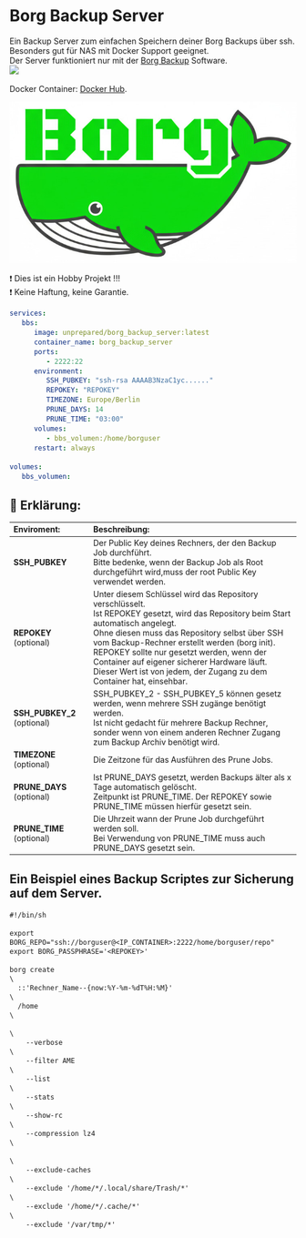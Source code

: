 # Borg Backup Server

Ein Backup Server zum einfachen Speichern deiner Borg Backups über ssh.  
Besonders gut für NAS mit Docker Support geeignet.  
Der Server funktioniert nur mit der [Borg Backup](https://www.borgbackup.org/) Software.  
![](https://hub.docker.com/r/unprepared/borg_backup_server)

Docker Container: [Docker Hub](https://hub.docker.com/r/unprepared/borg_backup_server).  

![borg_backup_server logot](https://github.com/the-unprepared/borg_backup_server/blob/main/logo.jpg)

❗ Dies ist ein Hobby Projekt !!!  
❗ Keine Haftung, keine Garantie.

```yaml
services:
   bbs:
      image: unprepared/borg_backup_server:latest
      container_name: borg_backup_server
      ports:
         - 2222:22
      environment:
         SSH_PUBKEY: "ssh-rsa AAAAB3NzaC1yc......"
         REPOKEY: "REPOKEY"
         TIMEZONE: Europe/Berlin
         PRUNE_DAYS: 14
         PRUNE_TIME: "03:00"
      volumes:
         - bbs_volumen:/home/borguser
      restart: always

volumes:
   bbs_volumen:
```

## 📔 Erklärung:

| Enviroment: | Beschreibung: |
| :--- | :--- |
| **SSH_PUBKEY** | Der Public Key deines Rechners, der den Backup Job durchführt.<br>Bitte bedenke, wenn der Backup Job als Root durchgeführt wird,muss der root Public Key verwendet werden. |
| **REPOKEY** (optional) | Unter diesem Schlüssel wird das Repository verschlüsselt.<br>Ist REPOKEY gesetzt, wird das Repository beim Start automatisch angelegt.<br>Ohne diesen muss das Repository selbst über SSH vom Backup-Rechner erstellt werden (borg init).<br>REPOKEY sollte nur gesetzt werden, wenn der Container auf eigener sicherer Hardware läuft. Dieser Wert ist von jedem, der Zugang zu dem Container hat, einsehbar. |
| **SSH_PUBKEY_2** (optional) | SSH_PUBKEY_2 - SSH_PUBKEY_5 können gesetz werden, wenn mehrere SSH zugänge benötigt werden.<br>Ist nicht gedacht für mehrere Backup Rechner, sonder wenn von einem anderen Rechner Zugang zum Backup Archiv benötigt wird. |
| **TIMEZONE** (optional) | Die Zeitzone für das Ausführen des Prune Jobs. |
| **PRUNE\_DAYS** (optional) | Ist PRUNE\_DAYS gesetzt, werden Backups älter als x Tage automatisch gelöscht.<br>Zeitpunkt ist PRUNE\_TIME. Der REPOKEY sowie PRUNE\_TIME müssen hierfür gesetzt sein. |
| **PRUNE\_TIME** (optional) | Die Uhrzeit wann der Prune Job durchgeführt werden soll.<br>Bei Verwendung von PRUNE\_TIME muss auch PRUNE\_DAYS gesetzt sein. |

## Ein Beispiel eines Backup Scriptes zur Sicherung auf dem Server.

```
#!/bin/sh

export BORG_REPO="ssh://borguser@<IP_CONTAINER>:2222/home/borguser/repo"
export BORG_PASSPHRASE='<REPOKEY>'

borg create                                                                 \
  ::'Rechner_Name--{now:%Y-%m-%dT%H:%M}'                                    \
  /home                                                                     \
                                                                            \
	--verbose                                                               \
	--filter AME                                                            \
	--list                                                                  \
	--stats                                                                 \
	--show-rc                                                               \
	--compression lz4                                                       \
                                                                            \
	--exclude-caches                                                        \
	--exclude '/home/*/.local/share/Trash/*'                                \
	--exclude '/home/*/.cache/*'                                            \
	--exclude '/var/tmp/*'
```
